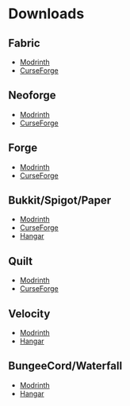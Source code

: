 # Downloads

## Fabric

- [Modrinth](https://modrinth.com/mod/simple-voice-chat/versions?l=fabric) <Badge type="tip" text="Recommended" />
- [CurseForge](https://legacy.curseforge.com/minecraft/mc-mods/simple-voice-chat/files/all?filter-game-version=2020709689%3A7499)

## Neoforge

- [Modrinth](https://modrinth.com/mod/simple-voice-chat/versions?l=neoforge) <Badge type="tip" text="Recommended" />
- [CurseForge](https://legacy.curseforge.com/minecraft/mc-mods/simple-voice-chat/files/all?filter-game-version=2020709689%3A10150)

## Forge

- [Modrinth](https://modrinth.com/mod/simple-voice-chat/versions?l=forge) <Badge type="tip" text="Recommended" />
- [CurseForge](https://legacy.curseforge.com/minecraft/mc-mods/simple-voice-chat/files/all?filter-game-version=2020709689%3A7498)

## Bukkit/Spigot/Paper

- [Modrinth](https://modrinth.com/plugin/simple-voice-chat/versions?l=bukkit) <Badge type="tip" text="Recommended" />
- [CurseForge](https://legacy.curseforge.com/minecraft/bukkit-plugins/simple-voice-chat/files/all)
- [Hangar](https://hangar.papermc.io/henkelmax/SimpleVoiceChat/versions)

## Quilt

- [Modrinth](https://modrinth.com/mod/simple-voice-chat/versions?l=quilt) <Badge type="tip" text="Recommended" />
- [CurseForge](https://legacy.curseforge.com/minecraft/mc-mods/simple-voice-chat/files/all?filter-game-version=2020709689%3A9153)

## Velocity

- [Modrinth](https://modrinth.com/mod/simple-voice-chat/versions?l=velocity) <Badge type="tip" text="Recommended" />
- [Hangar](https://hangar.papermc.io/henkelmax/SimpleVoiceChat/versions)

## BungeeCord/Waterfall

- [Modrinth](https://modrinth.com/mod/simple-voice-chat/versions?l=bungeecord) <Badge type="tip" text="Recommended" />
- [Hangar](https://hangar.papermc.io/henkelmax/SimpleVoiceChat/versions)
